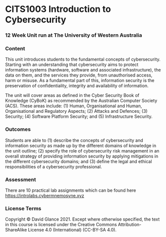 # CITS1003 Introduction to Cybersecurity 

### 12 Week Unit run at The University of Western Australia

### Content

This unit introduces students to the fundamental concepts of cybersecurity. Starting with an understanding that cybersecurity aims to protect information systems (hardware, software and associated infrastructure), the data on them, and the services they provide, from unauthorised access, harm or misuse. As a fundamental part of this, information security is the preservation of confidentiality, integrity and availability of information.

The unit will cover areas as defined in the Cyber Security Book of Knowledge (CyBoK) as recommended by the Australian Computer Society (ACS). These areas include: (1) Human, Organisational and Human, Organisational and Regulatory Aspects; (2) Attacks and Defences; (3) Security; (4) Software Platform Security; and (5) Infrastructure Security.

### Outcomes
    
Students are able to (1) describe the concepts of cybersecurity and information security as made up by the different domains of knowledge in the unit outline; (2) specify the role of cybersecurity risk management in an overall strategy of providing information security by applying mitigations in the different cybersecurity domains; and (3) define the legal and ethical responsibilities of a cybersecurity professional.

### Assessment

There are 10 practical lab assignments which can be found here https://introlabs.cybermnemosyne.xyz 


### License Terms

Copyright © David Glance 2021. Except where otherwise specified, the text in this course is licensed under the Creative Commons Attribution-ShareAlike License 4.0 (International) (CC-BY-SA 4.0).
